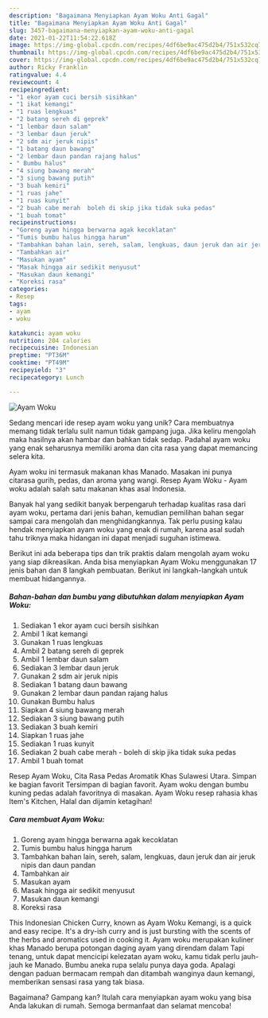 ```yaml
---
description: "Bagaimana Menyiapkan Ayam Woku Anti Gagal"
title: "Bagaimana Menyiapkan Ayam Woku Anti Gagal"
slug: 3457-bagaimana-menyiapkan-ayam-woku-anti-gagal
date: 2021-01-22T11:54:22.618Z
image: https://img-global.cpcdn.com/recipes/4df6be9ac475d2b4/751x532cq70/ayam-woku-foto-resep-utama.jpg
thumbnail: https://img-global.cpcdn.com/recipes/4df6be9ac475d2b4/751x532cq70/ayam-woku-foto-resep-utama.jpg
cover: https://img-global.cpcdn.com/recipes/4df6be9ac475d2b4/751x532cq70/ayam-woku-foto-resep-utama.jpg
author: Ricky Franklin
ratingvalue: 4.4
reviewcount: 4
recipeingredient:
- "1 ekor ayam cuci bersih sisihkan"
- "1 ikat kemangi"
- "1 ruas lengkuas"
- "2 batang sereh di geprek"
- "1 lembar daun salam"
- "3 lembar daun jeruk"
- "2 sdm air jeruk nipis"
- "1 batang daun bawang"
- "2 lembar daun pandan rajang halus"
- " Bumbu halus"
- "4 siung bawang merah"
- "3 siung bawang putih"
- "3 buah kemiri"
- "1 ruas jahe"
- "1 ruas kunyit"
- "2 buah cabe merah  boleh di skip jika tidak suka pedas"
- "1 buah tomat"
recipeinstructions:
- "Goreng ayam hingga berwarna agak kecoklatan"
- "Tumis bumbu halus hingga harum"
- "Tambahkan bahan lain, sereh, salam, lengkuas, daun jeruk dan air jeruk nipis dan daun pandan"
- "Tambahkan air"
- "Masukan ayam"
- "Masak hingga air sedikit menyusut"
- "Masukan daun kemangi"
- "Koreksi rasa"
categories:
- Resep
tags:
- ayam
- woku

katakunci: ayam woku 
nutrition: 204 calories
recipecuisine: Indonesian
preptime: "PT36M"
cooktime: "PT49M"
recipeyield: "3"
recipecategory: Lunch

---
```



![Ayam Woku](https://img-global.cpcdn.com/recipes/4df6be9ac475d2b4/751x532cq70/ayam-woku-foto-resep-utama.jpg)

Sedang mencari ide resep ayam woku yang unik? Cara membuatnya memang tidak terlalu sulit namun tidak gampang juga. Jika keliru mengolah maka hasilnya akan hambar dan bahkan tidak sedap. Padahal ayam woku yang enak seharusnya memiliki aroma dan cita rasa yang dapat memancing selera kita.

Ayam woku ini termasuk makanan khas Manado. Masakan ini punya citarasa gurih, pedas, dan aroma yang wangi. Resep Ayam Woku - Ayam woku adalah salah satu makanan khas asal Indonesia.

Banyak hal yang sedikit banyak berpengaruh terhadap kualitas rasa dari ayam woku, pertama dari jenis bahan, kemudian pemilihan bahan segar sampai cara mengolah dan menghidangkannya. Tak perlu pusing kalau hendak menyiapkan ayam woku yang enak di rumah, karena asal sudah tahu triknya maka hidangan ini dapat menjadi suguhan istimewa.


Berikut ini ada beberapa tips dan trik praktis dalam mengolah ayam woku yang siap dikreasikan. Anda bisa menyiapkan Ayam Woku menggunakan 17 jenis bahan dan 8 langkah pembuatan. Berikut ini langkah-langkah untuk membuat hidangannya.

<!--inarticleads1-->

##### Bahan-bahan dan bumbu yang dibutuhkan dalam menyiapkan Ayam Woku:

1. Sediakan 1 ekor ayam cuci bersih sisihkan
1. Ambil 1 ikat kemangi
1. Gunakan 1 ruas lengkuas
1. Ambil 2 batang sereh di geprek
1. Ambil 1 lembar daun salam
1. Sediakan 3 lembar daun jeruk
1. Gunakan 2 sdm air jeruk nipis
1. Sediakan 1 batang daun bawang
1. Gunakan 2 lembar daun pandan rajang halus
1. Gunakan  Bumbu halus
1. Siapkan 4 siung bawang merah
1. Sediakan 3 siung bawang putih
1. Sediakan 3 buah kemiri
1. Siapkan 1 ruas jahe
1. Sediakan 1 ruas kunyit
1. Sediakan 2 buah cabe merah - boleh di skip jika tidak suka pedas
1. Ambil 1 buah tomat


Resep Ayam Woku, Cita Rasa Pedas Aromatik Khas Sulawesi Utara. Simpan ke bagian favorit Tersimpan di bagian favorit. Ayam woku dengan bumbu kuning pedas adalah favoritnya di masakan. Ayam Woku resep rahasia khas Item&#39;s Kitchen, Halal dan dijamin ketagihan! 

<!--inarticleads2-->

##### Cara membuat Ayam Woku:

1. Goreng ayam hingga berwarna agak kecoklatan
1. Tumis bumbu halus hingga harum
1. Tambahkan bahan lain, sereh, salam, lengkuas, daun jeruk dan air jeruk nipis dan daun pandan
1. Tambahkan air
1. Masukan ayam
1. Masak hingga air sedikit menyusut
1. Masukan daun kemangi
1. Koreksi rasa


This Indonesian Chicken Curry, known as Ayam Woku Kemangi, is a quick and easy recipe. It&#39;s a dry-ish curry and is just bursting with the scents of the herbs and aromatics used in cooking it. Ayam woku merupakan kuliner khas Manado berupa potongan daging ayam yang direndam dalam Tapi tenang, untuk dapat mencicipi kelezatan ayam woku, kamu tidak perlu jauh-jauh ke Manado. Bumbu aneka rupa selalu punya daya goda. Apalagi dengan paduan bermacam rempah dan ditambah wanginya daun kemangi, memberikan sensasi rasa yang tak biasa. 

Bagaimana? Gampang kan? Itulah cara menyiapkan ayam woku yang bisa Anda lakukan di rumah. Semoga bermanfaat dan selamat mencoba!
